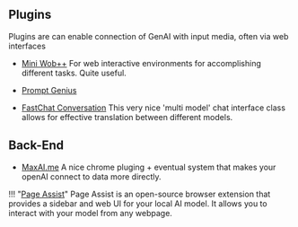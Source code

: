 ## Plugins
Plugins are can enable connection of GenAI with input media, often via web interfaces

- [Mini Wob++](http://miniwob.farama.org/) For web interactive environments for accomplishing different tasks. Quite useful.

- ️[Prompt Genius](https://chrome.google.com/webstore/detail/chatgpt-prompt-genius/jjdnakkfjnnbbckhifcfchagnpofjffo)

- [FastChat Conversation]( https://github.com/lm-sys/FastChat/blob/main/fastchat/conversation.py) This very nice 'multi model' chat interface class allows for effective translation between different models.

## Back-End

- [MaxAI.me](https://app.maxai.me/my-plan) A nice chrome pluging + eventual system that makes your openAI connect to data more directly.

!!! "[Page Assist](https://github.com/n4ze3m/page-assist)"
    Page Assist is an open-source browser extension that provides a sidebar and web UI for your local AI model. It allows you to interact with your model from any webpage.

